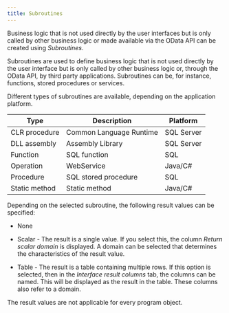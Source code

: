 ```yaml
---
title: Subroutines
---
```


Business logic that is not used directly by the user interfaces but is only called by other business logic or made available via the OData API can be created using *Subroutines*.

Subroutines are used to define business logic that is not used directly by the user interface but is only called by other business logic or, through the OData API, by third party applications. Subroutines can be, for instance, functions, stored procedures or services.

Different types of subroutines are available, depending on the application platform.

|Type|Description|Platform|
|--- |--- |--- |
|CLR procedure|Common Language Runtime|SQL Server|
|DLL assembly|Assembly Library|SQL Server|
|Function|SQL function|SQL|
|Operation|WebService|Java/C#|
|Procedure|SQL stored procedure|SQL|
|Static method|Static method|Java/C#|

Depending on the selected subroutine, the following result values can be specified:

- None

- Scalar - The result is a single value. If you select this, the column *Return scalar domain* is displayed. A domain can be selected that determines the characteristics of the result value.

- Table - The result is a table containing multiple rows. If this option is selected, then in the *Interface result columns* tab, the columns can be named. This will be displayed as the result in the table. These columns also refer to a domain.

The result values are not applicable for every program object.

